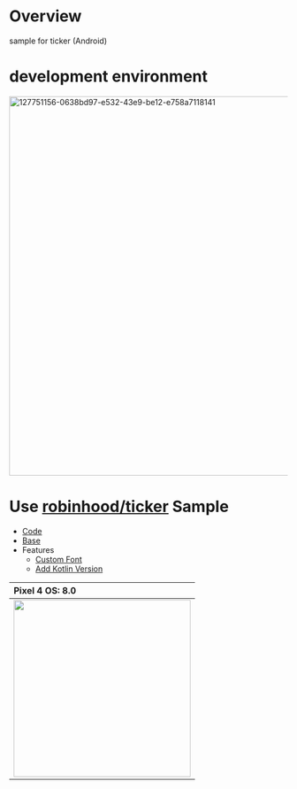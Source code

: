 # Overview
sample for ticker (Android)

# development environment

<img width="686" alt="127751156-0638bd97-e532-43e9-be12-e758a7118141" src="https://user-images.githubusercontent.com/16476224/134197148-9a8d0c73-2257-49e0-a198-ee0f92cdf4bd.png">

# Use [robinhood/ticker](https://github.com/robinhood/ticker) Sample
- [Code](https://github.com/LeoAndo/android-app-ticker-samples/tree/main/TickerAppSample)
- [Base](https://github.com/robinhood/ticker/tree/master/ticker-sample)
- Features
  - [Custom Font](https://fonts.google.com/specimen/Hachi+Maru+Pop?subset=japanese)
  - [Add Kotlin Version](https://github.com/LeoAndo/android-app-ticker-samples/tree/main/TickerAppSample/app/src/kotlinVersion/java/com/example/basicappsample)

| Pixel 4 OS: 8.0 |
|:---|
|<img src="https://github.com/LeoAndo/android-app-ticker-samples/blob/main/TickerAppSample/capture/android.gif" width=320 /> |


